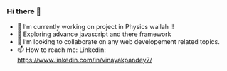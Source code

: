 ### Hi there 👋

- 🔭  I’m currently working on project in Physics wallah !!
- 🌱  Exploring advance javascript and there framework
- 👯  I’m looking to collaborate on any web developement related topics.
- 📫  How to reach me: Linkedin: https://www.linkedin.com/in/vinayakpandey7/

